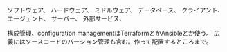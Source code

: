 ソフトウェア、
ハードウェア、
ミドルウェア、
データベース、
クライアント、
エージェント、
サーバー、
外部サービス、

構成管理、configuration managementはTerraformとかAnsibleとか使う。
広義にはソースコードのバージョン管理も含む。作って配置するところまで。
